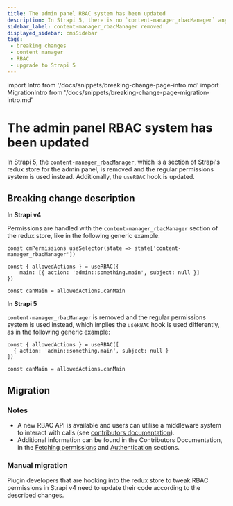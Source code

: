 ```yaml
---
title: The admin panel RBAC system has been updated
description: In Strapi 5, there is no `content-manager_rbacManager` anymore, and the regular permissions system is used instead.
sidebar_label: content-manager_rbacManager removed
displayed_sidebar: cmsSidebar
tags:
 - breaking changes
 - content manager
 - RBAC
 - upgrade to Strapi 5
---
```


import Intro from '/docs/snippets/breaking-change-page-intro.md'
import MigrationIntro from '/docs/snippets/breaking-change-page-migration-intro.md'

# The admin panel RBAC system has been updated

In Strapi 5, the `content-manager_rbacManager`, which is a section of Strapi's redux store for the admin panel, is removed and the regular permissions system is used instead. Additionally, the `useRBAC` hook is updated.

<Intro/>
<BreakingChangeIdCard plugins />

## Breaking change description

**In Strapi v4**

Permissions are handled with the `content-manager_rbacManager` section of the redux store, like in the following generic example:

```tsx
const cmPermissions useSelector(state => state['content-manager_rbacManager'])
```

```tsx
const { allowedActions } = useRBAC({
	main: [{ action: 'admin::something.main', subject: null }]
})

const canMain = allowedActions.canMain
```

**In Strapi 5**

`content-manager_rbacManager` is removed and the regular permissions system is used instead, which implies the `useRBAC` hook is used differently, as in the following generic example:

```tsx
const { allowedActions } = useRBAC([
  { action: 'admin::something.main', subject: null }
])

const canMain = allowedActions.canMain
```

## Migration

<MigrationIntro />

### Notes

<!-- TODO v5: update links when v5.contributor.strapi.io is hosted at contributor.strapi.io -->
* A new RBAC API is available and users can utilise a middleware system to interact with calls (see [contributors documentation](https://contributor.strapi.io/exports/classes/StrapiApp#addrbacmiddleware)).
* Additional information can be found in the Contributors Documentation, in the [Fetching permissions](https://contributor.strapi.io/docs/core/admin/permissions/frontend/fetching-permissions) and [Authentication](https://contributor.strapi.io/docs/core/admin/features/authentication) sections.

### Manual migration

Plugin developers that are hooking into the redux store to tweak RBAC permissions in Strapi v4 need to update their code according to the described changes.
